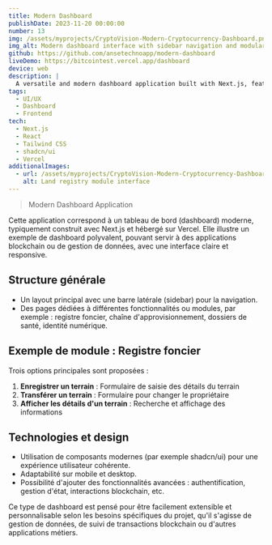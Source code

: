 ```yaml
---
title: Modern Dashboard
publishDate: 2023-11-20 00:00:00
number: 13
img: /assets/myprojects/CryptoVision-Modern-Cryptocurrency-Dashboard.png
img_alt: Modern dashboard interface with sidebar navigation and modular components
github: https://github.com/ansetechnoapp/modern-dashboard
liveDemo: https://bitcointest.vercel.app/dashboard
device: web
description: |
  A versatile and modern dashboard application built with Next.js, featuring a modular design that can be adapted for blockchain applications, data management, and various business needs.
tags:
  - UI/UX
  - Dashboard
  - Frontend
tech:
  - Next.js
  - React
  - Tailwind CSS
  - shadcn/ui
  - Vercel
additionalImages:
  - url: /assets/myprojects/CryptoVision-Modern-Cryptocurrency-Dashboard(1).png
    alt: Land registry module interface
---
```


> Modern Dashboard Application

Cette application correspond à un tableau de bord (dashboard) moderne, typiquement construit avec Next.js et hébergé sur Vercel. Elle illustre un exemple de dashboard polyvalent, pouvant servir à des applications blockchain ou de gestion de données, avec une interface claire et responsive.

## Structure générale

- Un layout principal avec une barre latérale (sidebar) pour la navigation.
- Des pages dédiées à différentes fonctionnalités ou modules, par exemple : registre foncier, chaîne d'approvisionnement, dossiers de santé, identité numérique.

## Exemple de module : Registre foncier

Trois options principales sont proposées :

1. **Enregistrer un terrain** : Formulaire de saisie des détails du terrain
2. **Transférer un terrain** : Formulaire pour changer le propriétaire
3. **Afficher les détails d'un terrain** : Recherche et affichage des informations

## Technologies et design

- Utilisation de composants modernes (par exemple shadcn/ui) pour une expérience utilisateur cohérente.
- Adaptabilité sur mobile et desktop.
- Possibilité d'ajouter des fonctionnalités avancées : authentification, gestion d'état, interactions blockchain, etc.

Ce type de dashboard est pensé pour être facilement extensible et personnalisable selon les besoins spécifiques du projet, qu'il s'agisse de gestion de données, de suivi de transactions blockchain ou d'autres applications métiers.
